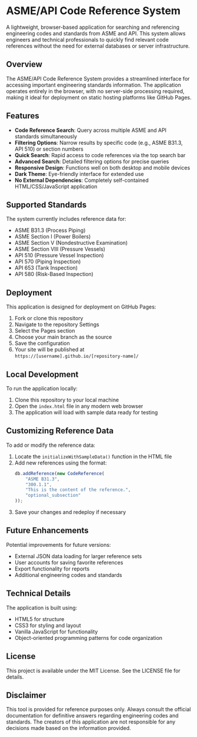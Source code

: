 # ASME/API Code Reference System

A lightweight, browser-based application for searching and referencing engineering codes and standards from ASME and API. This system allows engineers and technical professionals to quickly find relevant code references without the need for external databases or server infrastructure.

## Overview

The ASME/API Code Reference System provides a streamlined interface for accessing important engineering standards information. The application operates entirely in the browser, with no server-side processing required, making it ideal for deployment on static hosting platforms like GitHub Pages.

## Features

- **Code Reference Search**: Query across multiple ASME and API standards simultaneously
- **Filtering Options**: Narrow results by specific code (e.g., ASME B31.3, API 510) or section numbers
- **Quick Search**: Rapid access to code references via the top search bar
- **Advanced Search**: Detailed filtering options for precise queries
- **Responsive Design**: Functions well on both desktop and mobile devices
- **Dark Theme**: Eye-friendly interface for extended use
- **No External Dependencies**: Completely self-contained HTML/CSS/JavaScript application

## Supported Standards

The system currently includes reference data for:

- ASME B31.3 (Process Piping)
- ASME Section I (Power Boilers)
- ASME Section V (Nondestructive Examination)
- ASME Section VIII (Pressure Vessels)
- API 510 (Pressure Vessel Inspection)
- API 570 (Piping Inspection)
- API 653 (Tank Inspection)
- API 580 (Risk-Based Inspection)

## Deployment

This application is designed for deployment on GitHub Pages:

1. Fork or clone this repository
2. Navigate to the repository Settings
3. Select the Pages section
4. Choose your main branch as the source
5. Save the configuration
6. Your site will be published at `https://[username].github.io/[repository-name]/`

## Local Development

To run the application locally:

1. Clone this repository to your local machine
2. Open the `index.html` file in any modern web browser
3. The application will load with sample data ready for testing

## Customizing Reference Data

To add or modify the reference data:

1. Locate the `initializeWithSampleData()` function in the HTML file
2. Add new references using the format:
   ```javascript
   db.addReference(new CodeReference(
       "ASME B31.3",
       "300.1.1",
       "This is the content of the reference.",
       "optional_subsection"
   ));
   ```
3. Save your changes and redeploy if necessary

## Future Enhancements

Potential improvements for future versions:

- External JSON data loading for larger reference sets
- User accounts for saving favorite references
- Export functionality for reports
- Additional engineering codes and standards

## Technical Details

The application is built using:

- HTML5 for structure
- CSS3 for styling and layout
- Vanilla JavaScript for functionality
- Object-oriented programming patterns for code organization

## License

This project is available under the MIT License. See the LICENSE file for details.

## Disclaimer

This tool is provided for reference purposes only. Always consult the official documentation for definitive answers regarding engineering codes and standards. The creators of this application are not responsible for any decisions made based on the information provided.
